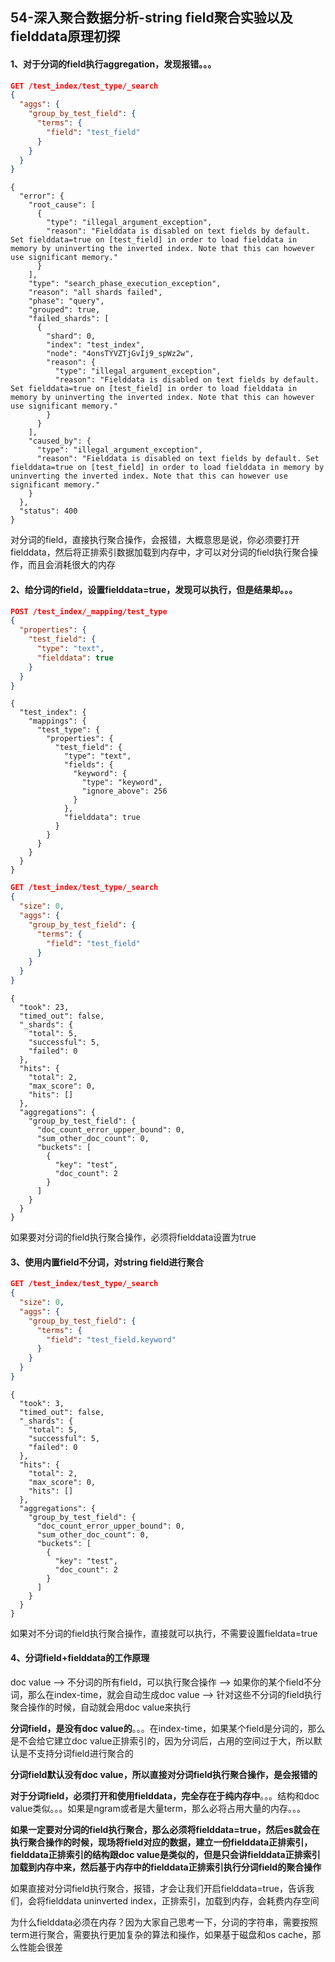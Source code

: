 ## 54-深入聚合数据分析-string field聚合实验以及fielddata原理初探

#### 1、对于分词的field执行aggregation，发现报错。。。

```json
GET /test_index/test_type/_search 
{
  "aggs": {
    "group_by_test_field": {
      "terms": {
        "field": "test_field"
      }
    }
  }
}
```

```
{
  "error": {
    "root_cause": [
      {
        "type": "illegal_argument_exception",
        "reason": "Fielddata is disabled on text fields by default. Set fielddata=true on [test_field] in order to load fielddata in memory by uninverting the inverted index. Note that this can however use significant memory."
      }
    ],
    "type": "search_phase_execution_exception",
    "reason": "all shards failed",
    "phase": "query",
    "grouped": true,
    "failed_shards": [
      {
        "shard": 0,
        "index": "test_index",
        "node": "4onsTYVZTjGvIj9_spWz2w",
        "reason": {
          "type": "illegal_argument_exception",
          "reason": "Fielddata is disabled on text fields by default. Set fielddata=true on [test_field] in order to load fielddata in memory by uninverting the inverted index. Note that this can however use significant memory."
        }
      }
    ],
    "caused_by": {
      "type": "illegal_argument_exception",
      "reason": "Fielddata is disabled on text fields by default. Set fielddata=true on [test_field] in order to load fielddata in memory by uninverting the inverted index. Note that this can however use significant memory."
    }
  },
  "status": 400
}
```



对分词的field，直接执行聚合操作，会报错，大概意思是说，你必须要打开fielddata，然后将正排索引数据加载到内存中，才可以对分词的field执行聚合操作，而且会消耗很大的内存

#### 2、给分词的field，设置fielddata=true，发现可以执行，但是结果却。。。

```json
POST /test_index/_mapping/test_type 
{
  "properties": {
    "test_field": {
      "type": "text",
      "fielddata": true
    }
  }
}
```

```
{
  "test_index": {
    "mappings": {
      "test_type": {
        "properties": {
          "test_field": {
            "type": "text",
            "fields": {
              "keyword": {
                "type": "keyword",
                "ignore_above": 256
              }
            },
            "fielddata": true
          }
        }
      }
    }
  }
}
```

```json
GET /test_index/test_type/_search 
{
  "size": 0, 
  "aggs": {
    "group_by_test_field": {
      "terms": {
        "field": "test_field"
      }
    }
  }
}
```

```
{
  "took": 23,
  "timed_out": false,
  "_shards": {
    "total": 5,
    "successful": 5,
    "failed": 0
  },
  "hits": {
    "total": 2,
    "max_score": 0,
    "hits": []
  },
  "aggregations": {
    "group_by_test_field": {
      "doc_count_error_upper_bound": 0,
      "sum_other_doc_count": 0,
      "buckets": [
        {
          "key": "test",
          "doc_count": 2
        }
      ]
    }
  }
}
```



如果要对分词的field执行聚合操作，必须将fielddata设置为true



#### 3、使用内置field不分词，对string field进行聚合

```json
GET /test_index/test_type/_search 
{
  "size": 0,
  "aggs": {
    "group_by_test_field": {
      "terms": {
        "field": "test_field.keyword"
      }
    }
  }
}
```

```
{
  "took": 3,
  "timed_out": false,
  "_shards": {
    "total": 5,
    "successful": 5,
    "failed": 0
  },
  "hits": {
    "total": 2,
    "max_score": 0,
    "hits": []
  },
  "aggregations": {
    "group_by_test_field": {
      "doc_count_error_upper_bound": 0,
      "sum_other_doc_count": 0,
      "buckets": [
        {
          "key": "test",
          "doc_count": 2
        }
      ]
    }
  }
}
```



如果对不分词的field执行聚合操作，直接就可以执行，不需要设置fieldata=true



#### 4、分词field+fielddata的工作原理

doc value --> 不分词的所有field，可以执行聚合操作 --> 如果你的某个field不分词，那么在index-time，就会自动生成doc value --> 针对这些不分词的field执行聚合操作的时候，自动就会用doc value来执行

**分词field，是没有doc value的**。。。在index-time，如果某个field是分词的，那么是不会给它建立doc value正排索引的，因为分词后，占用的空间过于大，所以默认是不支持分词field进行聚合的

**分词field默认没有doc value，所以直接对分词field执行聚合操作，是会报错的**

**对于分词field，必须打开和使用fielddata，完全存在于纯内存中**。。。结构和doc value类似。。。如果是ngram或者是大量term，那么必将占用大量的内存。。。

**如果一定要对分词的field执行聚合，那么必须将fielddata=true，然后es就会在执行聚合操作的时候，现场将field对应的数据，建立一份fielddata正排索引，fielddata正排索引的结构跟doc value是类似的，但是只会讲fielddata正排索引加载到内存中来，然后基于内存中的fielddata正排索引执行分词field的聚合操作**

如果直接对分词field执行聚合，报错，才会让我们开启fielddata=true，告诉我们，会将fielddata uninverted index，正排索引，加载到内存，会耗费内存空间

为什么fielddata必须在内存？因为大家自己思考一下，分词的字符串，需要按照term进行聚合，需要执行更加复杂的算法和操作，如果基于磁盘和os cache，那么性能会很差
